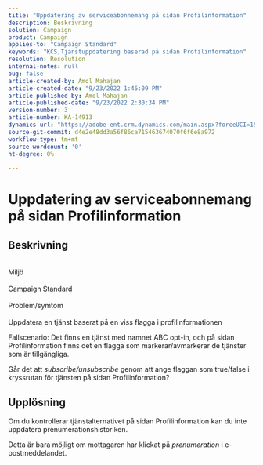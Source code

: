 ```yaml
---
title: "Uppdatering av serviceabonnemang på sidan Profilinformation"
description: Beskrivning
solution: Campaign
product: Campaign
applies-to: "Campaign Standard"
keywords: "KCS,Tjänstuppdatering baserad på sidan Profilinformation"
resolution: Resolution
internal-notes: null
bug: false
article-created-by: Amol Mahajan
article-created-date: "9/23/2022 1:46:09 PM"
article-published-by: Amol Mahajan
article-published-date: "9/23/2022 2:30:34 PM"
version-number: 3
article-number: KA-14913
dynamics-url: "https://adobe-ent.crm.dynamics.com/main.aspx?forceUCI=1&pagetype=entityrecord&etn=knowledgearticle&id=4330650e-463b-ed11-9db0-000d3a5c1bcc"
source-git-commit: d4e2e48dd3a56f86ca715463674070f6f6e8a972
workflow-type: tm+mt
source-wordcount: '0'
ht-degree: 0%

---
```


# Uppdatering av serviceabonnemang på sidan Profilinformation

## Beskrivning

<br>Miljö<br><br>
Campaign Standard
<br><br>Problem/symtom<br><br>
Uppdatera en tjänst baserat på en viss flagga i profilinformationen



Fallscenario: Det finns en tjänst med namnet ABC opt-in, och på sidan Profilinformation finns det en flagga som markerar/avmarkerar de tjänster som är tillgängliga.

Går det att *subscribe/unsubscribe* genom att ange flaggan som true/false i kryssrutan för tjänsten på sidan Profilinformation?
















## Upplösning


Om du kontrollerar tjänstalternativet på sidan Profilinformation kan du inte uppdatera prenumerationshistoriken.

Detta är bara möjligt om mottagaren har klickat på *prenumeration* i e-postmeddelandet.
